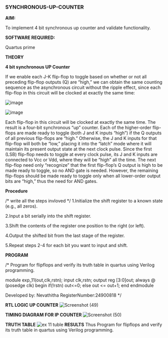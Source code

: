 ### SYNCHRONOUS-UP-COUNTER

**AIM:**

To implement 4 bit synchronous up counter and validate functionality.

**SOFTWARE REQUIRED:**

Quartus prime

**THEORY**

**4 bit synchronous UP Counter**

If we enable each J-K flip-flop to toggle based on whether or not all preceding flip-flop outputs (Q) are “high,” we can obtain the same counting sequence as the asynchronous circuit without the ripple effect, since each flip-flop in this circuit will be clocked at exactly the same time:

![image](https://github.com/naavaneetha/SYNCHRONOUS-UP-COUNTER/assets/154305477/d5db3fa0-e413-404c-b80e-b2f39d82e7e8)


![image](https://github.com/naavaneetha/SYNCHRONOUS-UP-COUNTER/assets/154305477/52cb61eb-d04b-442d-810c-31185a68410b)

Each flip-flop in this circuit will be clocked at exactly the same time.
The result is a four-bit synchronous “up” counter. Each of the higher-order flip-flops are made ready to toggle (both J and K inputs “high”) if the Q outputs of all previous flip-flops are “high.”
Otherwise, the J and K inputs for that flip-flop will both be “low,” placing it into the “latch” mode where it will maintain its present output state at the next clock pulse.
Since the first (LSB) flip-flop needs to toggle at every clock pulse, its J and K inputs are connected to Vcc or Vdd, where they will be “high” all the time.
The next flip-flop need only “recognize” that the first flip-flop’s Q output is high to be made ready to toggle, so no AND gate is needed.
However, the remaining flip-flops should be made ready to toggle only when all lower-order output bits are “high,” thus the need for AND gates.

**Procedure**

/* write all the steps invloved */
1.Initialize the shift register to a known state (e.g., all zeros).

2.Input a bit serially into the shift register.

3.Shift the contents of the register one position to the right (or left).

4.Output the shifted bit from the last stage of the register.

5.Repeat steps 2-4 for each bit you want to input and shift.


**PROGRAM**

/* Program for flipflops and verify its truth table in quartus using Verilog programming. 

module exp_11(out,clk,rstn);
input clk,rstn;
output reg [3:0]out;
always @ (posedge clk)
begin 
    if(!rstn)
	   out<=0;
	 else 
	   out <= out+1;
end 
endmodule 

Developed by: Nevathitha 
RegisterNumber:24900818
*/

**RTL LOGIC UP COUNTER**
![Screenshot (49)](https://github.com/user-attachments/assets/4a454d63-bb43-4f7f-a45d-34a8c25b4b52)

**TIMING DIAGRAM FOR IP COUNTER**
![Screenshot (50)](https://github.com/user-attachments/assets/0fede740-baa4-4cd8-9fe8-c90fff59c26f)

**TRUTH TABLE**
![ex 11 tuble](https://github.com/user-attachments/assets/bf85d35c-26ec-4c36-9595-e3f6bcfd90ac)
**RESULTS**
Thus Program for flipflops and verify its truth table in quartus using Verilog programming. 
